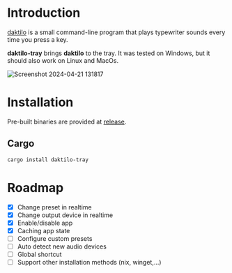 # Introduction
[daktilo](https://github.com/orhun/daktilo) is a small command-line program that plays typewriter sounds every time you press a key.

**daktilo-tray** brings **daktilo** to the tray. It was tested on Windows, but it should also work on Linux and MacOs.

![Screenshot 2024-04-21 131817](https://github.com/ndtoan96/daktilo-tray/assets/33489972/80de0286-30b2-4146-ad9c-c5ce598376e4)

# Installation
Pre-built binaries are provided at [release](https://github.com/ndtoan96/daktilo-tray/releases).

## Cargo
```bash
cargo install daktilo-tray
```

# Roadmap
- [X] Change preset in realtime
- [X] Change output device in realtime
- [X] Enable/disable app
- [X] Caching app state
- [ ] Configure custom presets
- [ ] Auto detect new audio devices
- [ ] Global shortcut
- [ ] Support other installation methods (nix, winget,...)
